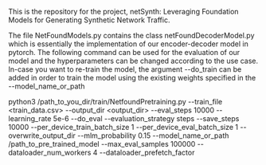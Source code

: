 
This is the repository for the project, netSynth: Leveraging Foundation Models for Generating Synthetic Network Traffic.

The file NetFoundModels.py contains the class netFoundDecoderModel.py which is essentially the implementation of our encoder-decoder model in pytorch. The following command can be used for the evaluation of our model and the hyperparameters can be changed according to the use case. In-case you want to re-train the model, the argument --do_train can be added in order to train the model using the existing weights specified in the --model_name_or_path

python3 /path_to_you_dir/train/NetfoundPretraining.py --train_file <train_data.csv> --output_dir <output_dir> --eval_steps 10000 --learning_rate 5e-6 --do_eval --evaluation_strategy steps --save_steps 10000 --per_device_train_batch_size 1 --per_device_eval_batch_size 1 --overwrite_output_dir  --mlm_probability 0.15 --model_name_or_path /path_to_pre_trained_model --max_eval_samples 100000 --dataloader_num_workers 4 --dataloader_prefetch_factor 
